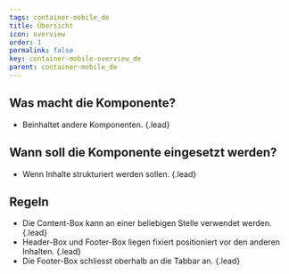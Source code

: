 ```yaml
---
tags: container-mobile_de
title: Übersicht
icon: overview
order: 1
permalink: false  
key: container-mobile-overview_de
parent: container-mobile_de
---
```


## Was macht die Komponente?
* Beinhaltet andere Komponenten. {.lead}

## Wann soll die Komponente eingesetzt werden?
* Wenn Inhalte strukturiert werden sollen. {.lead}

## Regeln
* Die Content-Box kann an einer beliebigen Stelle verwendet werden. {.lead}
* Header-Box und Footer-Box liegen fixiert positioniert vor den anderen Inhalten. {.lead}
* Die Footer-Box schliesst oberhalb an die <sbb-link variant="inline" type="button" href="/{{page.lang}}/design-system/mobile/components/tabbar/">Tabbar</sbb-link> an. {.lead}
